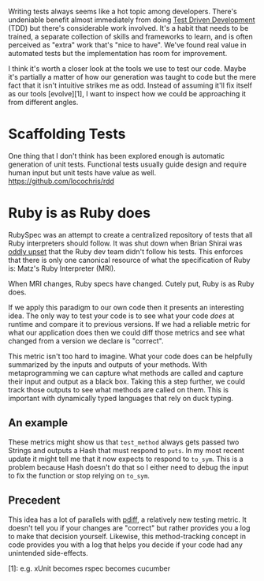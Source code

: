 Writing tests always seems like a hot topic among developers. There's undeniable benefit almost immediately from doing [Test Driven Development](http://en.wikipedia.org/wiki/Test-driven_development) (TDD) but there's considerable work involved. It's a habit that needs to be trained, a separate collection of skills and frameworks to learn, and is often perceived as "extra" work that's "nice to have". We've found real value in automated tests but the implementation has room for improvement.

I think it's worth a closer look at the tools we use to test our code. Maybe it's partially a matter of how our generation was taught to code but the mere fact that it isn't intuitive strikes me as odd. Instead of assuming it'll fix itself as our tools [evolve][1], I want to inspect how we could be approaching it from different angles.

# Scaffolding Tests

One thing that I don't think has been explored enough is automatic generation of unit tests. Functional tests usually guide design and require human input but unit tests have value as well.
https://github.com/locochris/rdd

# Ruby is as Ruby does

RubySpec was an attempt to create a centralized repository of tests that all Ruby interpreters should follow. It was shut down when Brian Shirai was [oddly upset](http://rubini.us/2014/12/31/matz-s-ruby-developers-don-t-use-rubyspec/) that the Ruby dev team didn't follow his tests. This enforces that there is only one canonical resource of what the specification of Ruby is: Matz's Ruby Interpreter (MRI).

When MRI changes, Ruby specs have changed. Cutely put, Ruby is as Ruby does.

If we apply this paradigm to our own code then it presents an interesting idea. The only way to test your code is to see what your code _does_ at runtime and compare it to previous versions. If we had a reliable metric for what our application does then we could diff those metrics and see what changed from a version we declare is "correct".

This metric isn't too hard to imagine. What your code does can be helpfully summarized by the inputs and outputs of your methods. With metaprogramming we can capture what methods are called and capture their input and output as a black box. Taking this a step further, we could track those outputs to see what methods are called on them. This is important with dynamically typed languages that rely on duck typing.

## An example

These metrics might show us that `test_method` always gets passed two Strings and outputs a Hash that must respond to `puts`. In my most recent update it might tell me that it now expects to respond to `to_sym`. This is a problem because Hash doesn't do that so I either need to debug the input to fix the function or stop relying on `to_sym`.

## Precedent

This idea has a lot of parallels with [pdiff](http://mattjibson.com/blog/2013/06/11/perceptual-diffs-at-stack-overflow/), a relatively new testing metric. It doesn't tell you if your changes are "correct" but rather provides you a log to make that decision yourself. Likewise, this method-tracking concept in code provides you with a log that helps you decide if your code had any unintended side-effects.


[1]: e.g. xUnit becomes rspec becomes cucumber
